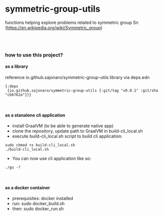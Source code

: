 # symmetric-group-utils
functions helping explore problems related to symmetric group Sn  (https://en.wikipedia.org/wiki/Symmetric_group)


<br/>
<br/>

### how to use this project?

#### as a library
reference io.github.sajonaro/symmetric-group-utils library via deps.edn
```
{:deps
 {io.github.sajonaro/symmetric-group-utils {:git/tag "v0.0.1" :git/sha "cb6762a"}}}
``` 
<br/>

#### as a stanalone cli application
- install GraalVM (to be able to generate native app)
- clone the repository, update path to GraalVM in build-cli_local.sh
- execute build-cli_local.sh script to build cli application:
```
sudo chmod +x build-cli_local.sh
./build-cli_local.sh

```
- You can now use cli application like so:
```
./gu -?

```
<br/>

#### as a docker container 
- prerequisites: docker installed
- run: sudo docker_build.sh
- then: sudo docker_run.sh

<br/>
